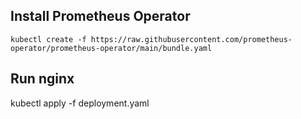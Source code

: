 
## Install Prometheus Operator
```
kubectl create -f https://raw.githubusercontent.com/prometheus-operator/prometheus-operator/main/bundle.yaml
```
  
## Run nginx

kubectl apply -f deployment.yaml